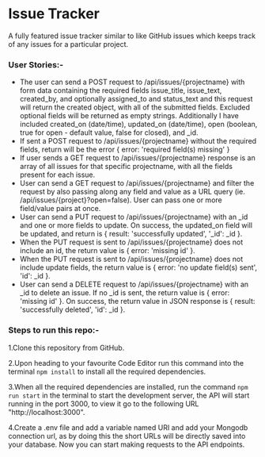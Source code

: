 # Issue Tracker

A fully featured issue tracker similar to like GitHub issues which keeps track of any issues for a particular project.

### User Stories:-
- The user can send a POST request to /api/issues/{projectname} with form data containing the required fields issue_title, issue_text, created_by, and optionally assigned_to and status_text and this request will return the created object, with all of the submitted fields. Excluded optional fields will be returned as empty strings. Additionally I have included created_on (date/time), updated_on (date/time), open (boolean, true for open - default value, false for closed), and _id.
- If sent a POST request to /api/issues/{projectname} without the required fields, return will be the error { error: 'required field(s) missing' }
- If user sends a GET request to /api/issues/{projectname} response is an array of all issues for that specific projectname, with all the fields present for each issue.
- User can send a GET request to /api/issues/{projectname} and filter the request by also passing along any field and value as a URL query (ie. /api/issues/{project}?open=false). User can pass one or more field/value pairs at once.
- User can send a PUT request to /api/issues/{projectname} with an _id and one or more fields to update. On success, the updated_on field will be updated, and return is { result: 'successfully updated', '_id': _id }.
- When the PUT request is sent to /api/issues/{projectname} does not include an id, the return value is { error: 'missing id' }.
- When the PUT request is sent to /api/issues/{projectname} does not include update fields, the return value is { error: 'no update field(s) sent', 'id': _id }.
- User can send a DELETE request to /api/issues/{projectname} with an _id to delete an issue. If no _id is sent, the return value is { error: 'missing id' }. On success, the return value in JSON response is { result: 'successfully deleted', 'id': _id }.

### Steps to run this repo:-
1.Clone this repository from GitHub.

2.Upon heading to your favourite Code Editor run this command into the terminal ```npm install``` to install all the required dependencies.

3.When all the required dependencies are installed, run the command ```npm run start``` in the terminal to start the development server, the API will start running in the port 3000, to view it go to the following URL "http://localhost:3000".

4.Create a .env file and add a variable named URI and add your Mongodb connection url, as by doing this the short URLs will be directly saved into your database. Now you can start making requests to the API endpoints.

